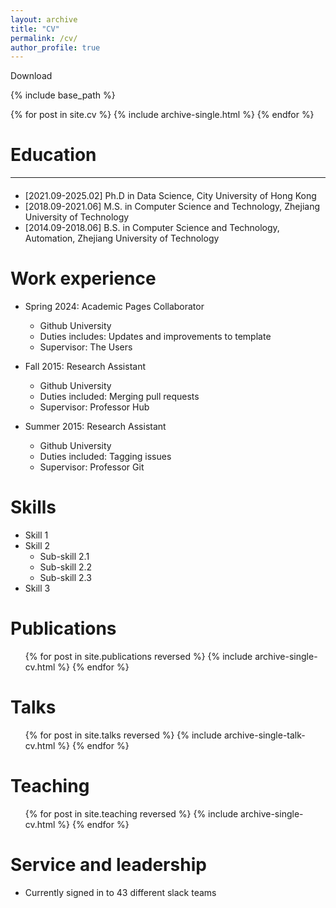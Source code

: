 ```yaml
---
layout: archive
title: "CV"
permalink: /cv/
author_profile: true
---
```


Download

{% include base_path %}


{% for post in site.cv %}
  {% include archive-single.html %}
{% endfor %}

<!--
---
layout: archive
title: "CV"
permalink: /cv/
author_profile: true
redirect_from:
  - /resume
redirect_to: "https://www.hahahenha.net/static/CV/CV_HX.pdf"
---

{% include base_path %}

<script type="text/javascript">
  window.location.href = "{{ page.redirect_to }}";
</script>
-->

# Education
<hr style="margin-top: 8px; margin-bottom: 20px;">
<ul>
  <li>[2021.09-2025.02] Ph.D in Data Science, City University of Hong Kong</li>
  <li>[2018.09-2021.06] M.S. in Computer Science and Technology, Zhejiang University of Technology</li>
  <li>[2014.09-2018.06] B.S. in Computer Science and Technology, Automation, Zhejiang University of Technology</li>
</ul>


Work experience
======
* Spring 2024: Academic Pages Collaborator
  * Github University
  * Duties includes: Updates and improvements to template
  * Supervisor: The Users

* Fall 2015: Research Assistant
  * Github University
  * Duties included: Merging pull requests
  * Supervisor: Professor Hub

* Summer 2015: Research Assistant
  * Github University
  * Duties included: Tagging issues
  * Supervisor: Professor Git
  
Skills
======
* Skill 1
* Skill 2
  * Sub-skill 2.1
  * Sub-skill 2.2
  * Sub-skill 2.3
* Skill 3

Publications
======
  <ul>{% for post in site.publications reversed %}
    {% include archive-single-cv.html %}
  {% endfor %}</ul>
  
Talks
======
  <ul>{% for post in site.talks reversed %}
    {% include archive-single-talk-cv.html  %}
  {% endfor %}</ul>
  
Teaching
======
  <ul>{% for post in site.teaching reversed %}
    {% include archive-single-cv.html %}
  {% endfor %}</ul>
  
Service and leadership
======
* Currently signed in to 43 different slack teams
